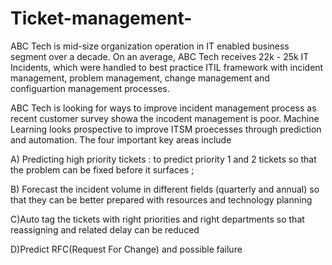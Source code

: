 # Ticket-management-

ABC Tech is mid-size organization operation in IT enabled business segment over a decade. On an average, ABC Tech receives 22k - 25k IT Incidents, which were handled
to best practice ITIL framework with incident management, problem management, change management and configuartion management processes. 

ABC Tech is looking for ways to improve incident management process as recent customer survey showa the incodent management is poor. Machine Learning looks prospective to improve 
ITSM proecesses through prediction and automation. The four important key areas include 

A) Predicting high priority tickets : to predict priority 1 and 2 tickets so that the problem can be fixed before it surfaces ;

B) Forecast the incident volume in different fields (quarterly and annual) so that they can be better prepared with resources and technology planning 

C)Auto tag the tickets with right priorities and right departments so that reassigning and related delay can be reduced 

D)Predict RFC(Request For Change) and possible failure
